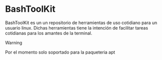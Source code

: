 # BashToolKit

BashToolKit es un un repositorio de herramientas de uso cotidiano para un usuario linux. Dichas herramientas tiene la intención de facilitar tareas cotidianas para los amantes de la terminal.

> [!WARNING]
> Por el momento solo soportado para la paqueteria apt

